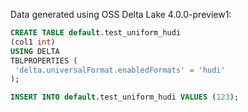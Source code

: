 Data generated using OSS Delta Lake 4.0.0-preview1:

```sql
CREATE TABLE default.test_uniform_hudi
(col1 int)
USING DELTA 
TBLPROPERTIES (
 'delta.universalFormat.enabledFormats' = 'hudi'
);

INSERT INTO default.test_uniform_hudi VALUES (123);
```
